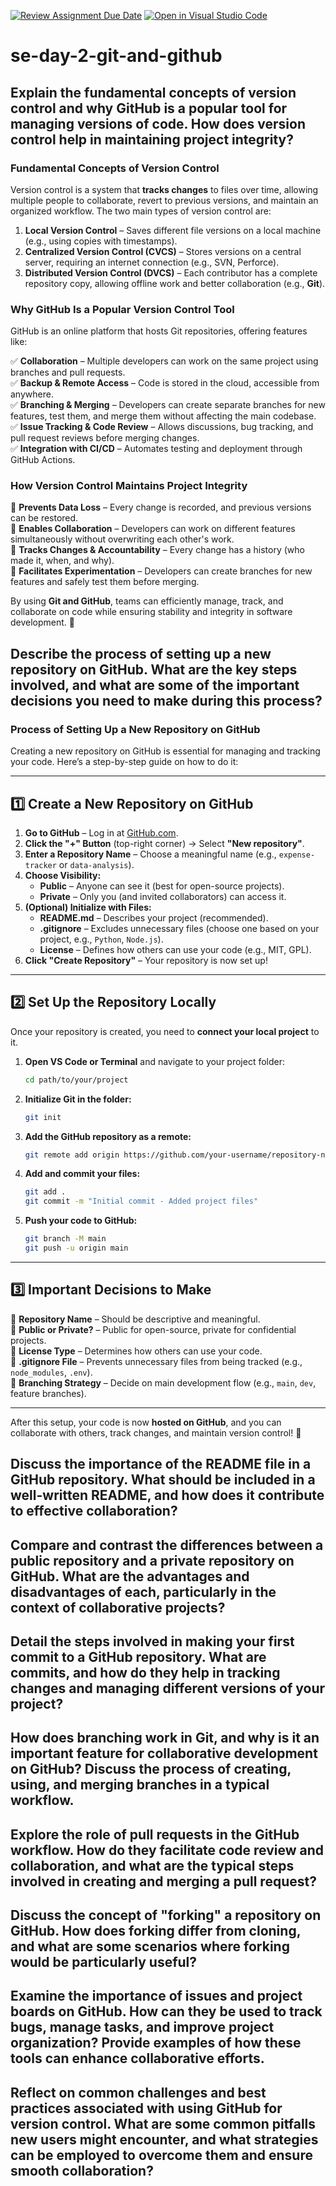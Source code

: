 [![Review Assignment Due Date](https://classroom.github.com/assets/deadline-readme-button-22041afd0340ce965d47ae6ef1cefeee28c7c493a6346c4f15d667ab976d596c.svg)](https://classroom.github.com/a/8wgCKhpZ)
[![Open in Visual Studio Code](https://classroom.github.com/assets/open-in-vscode-2e0aaae1b6195c2367325f4f02e2d04e9abb55f0b24a779b69b11b9e10269abc.svg)](https://classroom.github.com/online_ide?assignment_repo_id=18149530&assignment_repo_type=AssignmentRepo)
# se-day-2-git-and-github
## Explain the fundamental concepts of version control and why GitHub is a popular tool for managing versions of code. How does version control help in maintaining project integrity?
### **Fundamental Concepts of Version Control**  
Version control is a system that **tracks changes** to files over time, allowing multiple people to collaborate, revert to previous versions, and maintain an organized workflow. The two main types of version control are:  

1. **Local Version Control** – Saves different file versions on a local machine (e.g., using copies with timestamps).  
2. **Centralized Version Control (CVCS)** – Stores versions on a central server, requiring an internet connection (e.g., SVN, Perforce).  
3. **Distributed Version Control (DVCS)** – Each contributor has a complete repository copy, allowing offline work and better collaboration (e.g., **Git**).  

### **Why GitHub Is a Popular Version Control Tool**
GitHub is an online platform that hosts Git repositories, offering features like:  

✅ **Collaboration** – Multiple developers can work on the same project using branches and pull requests.  
✅ **Backup & Remote Access** – Code is stored in the cloud, accessible from anywhere.  
✅ **Branching & Merging** – Developers can create separate branches for new features, test them, and merge them without affecting the main codebase.  
✅ **Issue Tracking & Code Review** – Allows discussions, bug tracking, and pull request reviews before merging changes.  
✅ **Integration with CI/CD** – Automates testing and deployment through GitHub Actions.  

### **How Version Control Maintains Project Integrity**
🔹 **Prevents Data Loss** – Every change is recorded, and previous versions can be restored.  
🔹 **Enables Collaboration** – Developers can work on different features simultaneously without overwriting each other's work.  
🔹 **Tracks Changes & Accountability** – Every change has a history (who made it, when, and why).  
🔹 **Facilitates Experimentation** – Developers can create branches for new features and safely test them before merging.  

By using **Git and GitHub**, teams can efficiently manage, track, and collaborate on code while ensuring stability and integrity in software development. 🚀

## Describe the process of setting up a new repository on GitHub. What are the key steps involved, and what are some of the important decisions you need to make during this process?
### **Process of Setting Up a New Repository on GitHub**  

Creating a new repository on GitHub is essential for managing and tracking your code. Here’s a step-by-step guide on how to do it:  

---

## **1️⃣ Create a New Repository on GitHub**  

1. **Go to GitHub** – Log in at [GitHub.com](https://github.com/).  
2. **Click the "+" Button** (top-right corner) → Select **"New repository"**.  
3. **Enter a Repository Name** – Choose a meaningful name (e.g., `expense-tracker` or `data-analysis`).  
4. **Choose Visibility:**  
   - **Public** – Anyone can see it (best for open-source projects).  
   - **Private** – Only you (and invited collaborators) can access it.  
5. **(Optional) Initialize with Files:**  
   - **README.md** – Describes your project (recommended).  
   - **.gitignore** – Excludes unnecessary files (choose one based on your project, e.g., `Python`, `Node.js`).  
   - **License** – Defines how others can use your code (e.g., MIT, GPL).  
6. **Click "Create Repository"** – Your repository is now set up!  

---

## **2️⃣ Set Up the Repository Locally**  

Once your repository is created, you need to **connect your local project** to it.  

1. **Open VS Code or Terminal** and navigate to your project folder:  
   ```sh
   cd path/to/your/project
   ```
2. **Initialize Git in the folder:**  
   ```sh
   git init
   ```
3. **Add the GitHub repository as a remote:**  
   ```sh
   git remote add origin https://github.com/your-username/repository-name.git
   ```
4. **Add and commit your files:**  
   ```sh
   git add .
   git commit -m "Initial commit - Added project files"
   ```
5. **Push your code to GitHub:**  
   ```sh
   git branch -M main
   git push -u origin main
   ```

---

## **3️⃣ Important Decisions to Make**
🔹 **Repository Name** – Should be descriptive and meaningful.  
🔹 **Public or Private?** – Public for open-source, private for confidential projects.  
🔹 **License Type** – Determines how others can use your code.  
🔹 **.gitignore File** – Prevents unnecessary files from being tracked (e.g., `node_modules`, `.env`).  
🔹 **Branching Strategy** – Decide on main development flow (e.g., `main`, `dev`, feature branches).  

---

After this setup, your code is now **hosted on GitHub**, and you can collaborate with others, track changes, and maintain version control! 🚀

## Discuss the importance of the README file in a GitHub repository. What should be included in a well-written README, and how does it contribute to effective collaboration?

## Compare and contrast the differences between a public repository and a private repository on GitHub. What are the advantages and disadvantages of each, particularly in the context of collaborative projects?

## Detail the steps involved in making your first commit to a GitHub repository. What are commits, and how do they help in tracking changes and managing different versions of your project?

## How does branching work in Git, and why is it an important feature for collaborative development on GitHub? Discuss the process of creating, using, and merging branches in a typical workflow.

## Explore the role of pull requests in the GitHub workflow. How do they facilitate code review and collaboration, and what are the typical steps involved in creating and merging a pull request?

## Discuss the concept of "forking" a repository on GitHub. How does forking differ from cloning, and what are some scenarios where forking would be particularly useful?

## Examine the importance of issues and project boards on GitHub. How can they be used to track bugs, manage tasks, and improve project organization? Provide examples of how these tools can enhance collaborative efforts.

## Reflect on common challenges and best practices associated with using GitHub for version control. What are some common pitfalls new users might encounter, and what strategies can be employed to overcome them and ensure smooth collaboration?
